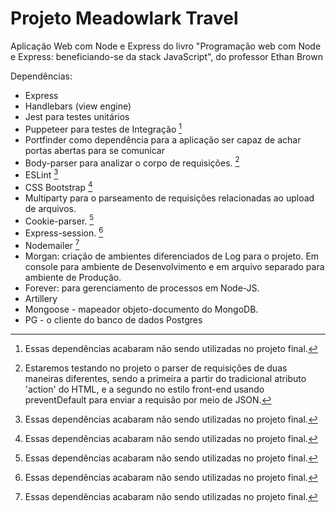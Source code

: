# Projeto Meadowlark Travel

Aplicação Web com Node e Express do livro "Programação web com Node e Express: beneficiando-se da stack JavaScript", do professor Ethan Brown

Dependências:

- Express
- Handlebars (view engine)
- Jest para testes unitários
- Puppeteer para testes de Integração [^1]
- Portfinder como dependência para a aplicação ser capaz de achar portas abertas para se comunicar
- Body-parser para analizar o corpo de requisições. [^2]
- ESLint [^1]
- CSS Bootstrap [^1]
- Multiparty para o parseamento de requisições relacionadas ao upload de arquivos.
- Cookie-parser. [^1]
- Express-session. [^1]
- Nodemailer [^1]
- Morgan: criação de ambientes diferenciados de Log para o projeto. Em console para ambiente de Desenvolvimento e em arquivo separado para ambiente de Produção.
- Forever: para gerenciamento de processos em Node-JS.
- Artillery
- Mongoose - mapeador objeto-documento do MongoDB.
- PG - o cliente do banco de dados Postgres


[^1]: Essas dependências acabaram não sendo utilizadas no projeto final.
[^2]: Estaremos testando no projeto o parser de requisições de duas maneiras diferentes, sendo a primeira a partir do tradicional atributo 'action' do HTML, e a segundo no estilo front-end usando preventDefault para enviar a requisão por meio de JSON.
